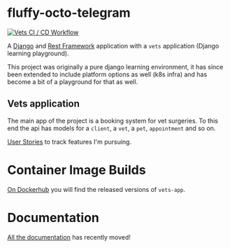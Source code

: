 # fluffy-octo-telegram
[![Vets CI / CD Workflow](https://github.com/w3s7y/fluffy-octo-telegram/actions/workflows/vets.yml/badge.svg)](https://github.com/w3s7y/fluffy-octo-telegram/actions/workflows/vets.yml)

A [Django](https://docs.djangoproject.com/) and [Rest Framework](https://www.django-rest-framework.org/)
application with a `vets` application (Django learning playground).

This project was originally a pure django learning environment, it has since been extended to include platform options
as well (k8s infra) and has become a bit of a playground for that as well. 

## Vets application
The main app of the project is a booking system for vet surgeries.  To this end the api has 
models for a `client`, a `vet`, a `pet`, `appointment` and so on.

[User Stories](https://github.com/w3s7y/fluffy-octo-telegram/issues?q=label%3Astory) to track features I'm pursuing.

# Container Image Builds
[On Dockerhub](https://hub.docker.com/repository/docker/theshipyard/vets-app/general) 
you will find the released versions of `vets-app`.  

# Documentation
[All the documentation](https://w3s7y.github.io/fluffy-octo-telegram/) has recently moved!
